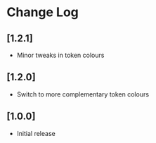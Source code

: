 # Change Log

## [1.2.1]
- Minor tweaks in token colours

## [1.2.0]
- Switch to more complementary token colours

## [1.0.0]
- Initial release
